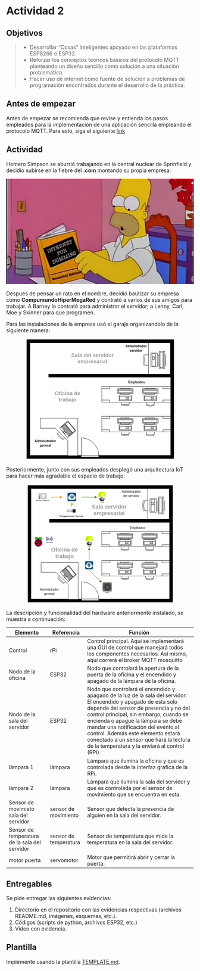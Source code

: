 # Actividad 2

## Objetivos

> * Desarrollar “Cosas” inteligentes apoyado en las plataformas ESP8266 o ESP32.
> * Reforzar los conceptos teóricos básicos del protocolo MQTT planteando un diseño sencillo como solución a una situación problemática.
> * Hacer uso de internet como fuente de solución a problemas de programación encontrados durante el desarrollo de la práctica.


## Antes de empezar

Antes de empezar se recomienda que revise y entienda los pasos empleados para la implementación de una aplicación sencilla empleando el protocolo MQTT. Para esto, siga el siguiente [link](ejemplo_resuelto/)

## Actividad

Homero Simpson se aburrió trabajando en la central nuclear de Sprinfield y decidió subirse en la fiebre del **.com** montando su propia empresa:

<p align = "center">
<img src = "homero.png">
</p>

Despues de pensar un rato en el nombre, decidió bautizar su empresa como **CompumundoHiperMegaRed** y contrató a varios de sus amigos para trabajar. A Barney lo contrató para administrar el servidor; a Lenny, Carl, Moe y Skinner para que programen. 

Para las instalaciones de la empresa usó el garaje organizandolo de la siguiente manera:

<p align = "center">
<img src = "casa_sin_iot.png">
</p>

Posteriormente, junto con sus empleados desplegó una arquitectura IoT para hacer más agradable el espacio de trabajo:

<p align = "center">
<img src = "casa_con_iot.png">
</p>


La descripción y funcionalidad del hardware anteriormente instalado, se muestra a continuación:


|Elemento|Referencia|Función|
|----|----|----|
|Control|rPi|Control principal. Aquí se implementará una GUI de control que manejará todos los componentes necesarios. Así mismo, aquí correrá el broker MQTT mosquitto|
|Nodo de la oficina|ESP32|Nodo que controlará la apertura de la puerta de la oficina y el encendido y apagado de la lámpara de la oficina.|
|Nodo de la sala del servidor|ESP32|Nodo que controlará el encendido y apagado de la luz de la sala del servidor. El encendido y apagado de esta solo depende del sensor de presencia y no del control principal, sin embargo, cuando se encienda o apague la lámpara se debe mandar una notificación del evento al control. Además este elemento estará conectado a un sensor que hará la lectura de la temperatura y la enviará al control (RPi).|
|lámpara 1|lámpara|Lámpara que ilumina la oficina y que es controlada desde la interfaz gráfica de la RPi.|
|lámpara 2|lámpara|Lámpara que ilumina la sala del servidor y que es controlada por el sensor de movimiento que se encuentra en esta.|
|Sensor de movimieto sala del servidor|sensor de movimiento|Sensor que detecta la presencia de alguien en la sala del servidor.|
|Sensor de temperatura de la sala del servidor|sensor de temperatura|Sensor de temperatura que mide la temperatura en la sala del servidor.|
|motor puerta|servomotor|Motor que permitirá abrir y cerrar la puerta.|

## Entregables

Se pide entregar las siguientes evidencias:
1. Directorio en el repositorio con las evidencias respectivas (archivos README.md, imágenes, esquemas, etc.). 
2.	Códigos (scripts de python, archivos ESP32, etc.)
3.	Video con evidencia.

## Plantilla 

Implemente usando la plantilla [TEMPLATE.md](TEMPLATE.md).
